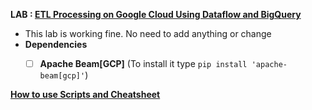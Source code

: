 **LAB : [ETL Processing on Google Cloud Using Dataflow and BigQuery](https://www.qwiklabs.com/focuses/3460?parent=catalog)**
 - This lab is working fine. No need to add anything or change
 - **Dependencies**
   - [ ] **Apache Beam[GCP]** (To install it type `pip install 'apache-beam[gcp]'`)
  

**[How to use Scripts and Cheatsheet](/HOW-TO.md)**